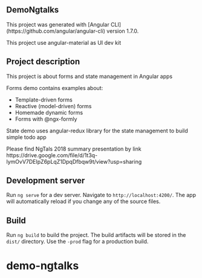 ## DemoNgtalks

<p>This project was generated with [Angular CLI](https://github.com/angular/angular-cli) version 1.7.0.</p>
<p>This project use angular-material as UI dev kit</p>

## Project description

This project is about forms and state management in Angular apps
<p>Forms demo contains examples about:</p>
    <ul>
        <li>Template-driven forms</li>
        <li>Reactive (model-driven) forms</li>
        <li>Homemade dynamic forms</li>
        <li>Forms with @ngx-formly</li>
    </ul>

<p>State demo uses angular-redux library for the state management to build simple todo app</p>

<p>Please find NgTals 2018 summary presentation by link https://drive.google.com/file/d/1t3q-lymOvV7DEIpZ6pLqZ1DpqDfbqw9t/view?usp=sharing</p>

## Development server

Run `ng serve` for a dev server. Navigate to `http://localhost:4200/`. The app will automatically reload if you change any of the source files.


## Build

Run `ng build` to build the project. The build artifacts will be stored in the `dist/` directory. Use the `-prod` flag for a production build.

# demo-ngtalks
